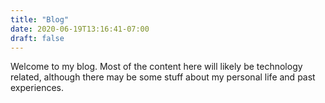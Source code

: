 ```yaml
---
title: "Blog"
date: 2020-06-19T13:16:41-07:00
draft: false
---
```


Welcome to my blog. Most of the content here will likely be technology related, although there may be some stuff about my personal life and past experiences.